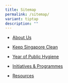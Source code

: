 ```yaml
---
title: Sitemap
permalink: /sitemap/
variant: tiptap
description: ""
---
```

<ul data-tight="true" class="tight">
<li>
<p><a href="/about/" rel="noopener noreferrer nofollow" target="_blank">About Us</a>
</p>
</li>
<li>
<p><a href="/ksc/" rel="noopener noreferrer nofollow" target="_blank">Keep Singapore Clean</a>
</p>
</li>
<li>
<p><a href="/yoph/" rel="noopener noreferrer nofollow" target="_blank">Year of Public Hygiene</a>
</p>
</li>
<li>
<p><a href="/initiatives/" rel="noopener noreferrer nofollow" target="_blank">Initiatives &amp; Programmes</a>
</p>
</li>
<li>
<p><a href="/resources/overview" rel="noopener noreferrer nofollow" target="_blank">Resources</a>
</p>
</li>
</ul>
<p></p>